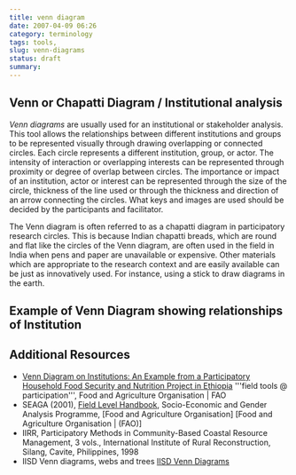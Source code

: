 ```yaml
---
title: venn diagram
date: 2007-04-09 06:26
category: terminology
tags: tools,
slug: venn-diagrams
status: draft
summary:
---
```


## Venn or Chapatti Diagram / Institutional analysis

*Venn diagrams* are usually used for an institutional or stakeholder analysis. This tool allows the relationships between different institutions and groups to be represented visually through drawing overlapping or connected circles. Each circle represents a different institution, group, or actor. The intensity of interaction or overlapping interests can be represented through proximity or degree of overlap between circles. The importance or impact of an institution, actor or interest can be represented through the size of the circle, thickness of the line used or through the thickness and direction of an arrow connecting the circles. What keys and images are used should be decided by the participants and facilitator.

The Venn diagram is often referred to as a chapatti diagram in participatory research circles. This is because Indian chapatti breads, which are round and flat like the circles of the Venn diagram, are often used in the field in India when pens and paper are unavailable or expensive. Other materials which are appropriate to the research context and are easily available can be just as innovatively used. For instance, using a stick to draw diagrams in the earth.

## Example of Venn Diagram showing relationships of Institution


## Additional Resources

* [Venn Diagram on Institutions: An Example from a Participatory Household Food Security and Nutrition Project in Ethiopia](http://www.fao.org/Participation/tools/venndiagram.html) '''field tools @ participation''', Food and Agriculture Organisation | FAO
* SEAGA (2001), [Field Level Handbook](http://www.fao.org/sd/seaga/downloads/Eng/Field_Engl.2002.pdf), Socio-Economic and Gender Analysis Programme, [Food and Agriculture Organisation] [Food and Agriculture Organisation | (FAO)]
* IIRR, Participatory Methods in Community-Based Coastal Resource Management, 3 vols., International Institute of Rural Reconstruction, Silang, Cavite, Philippines, 1998
* IISD Venn diagrams, webs and trees [IISD Venn Diagrams](http://iisd1.iisd.ca/casl/CASLGuide/RepRel.htm#Venn)
